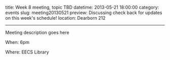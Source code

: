 title: Week 8 meeting, topic TBD
datetime: 2013-05-21 18:00:00
category: events
slug: meeting20130521
preview: Discussing check back for updates on this week's schedule!
location: Dearborn 212

---

Meeting description goes here

When: 6pm

Where: EECS Library
